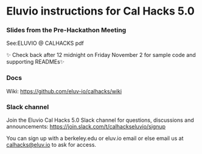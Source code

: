 # Eluvio instructions for Cal Hacks 5.0

### Slides from the Pre-Hackathon Meeting

See:ELUVIO @ CALHACKS pdf  

:sparkles: Check back after 12 midnight on Friday November 2 for sample code and supporting READMEs:sparkles:

### Docs

Wiki: https://github.com/eluv-io/calhacks/wiki

### Slack channel

Join the Eluvio Cal Hacks 5.0 Slack channel for questions, discussions and announcements:
https://join.slack.com/t/calhackseluvio/signup

You can sign up with a berkeley.edu or eluv.io email or else email us at calhacks@eluv.io to ask for access.



